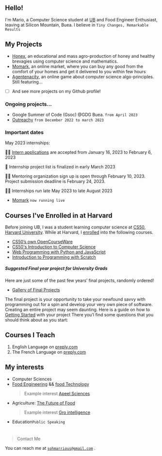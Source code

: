 ## Hello!
I'm Mario, a Computer Science student at [UB](https://ubuea.cm) and Food Engineer Enthusiast, leaving at Silicon Mountain, Buea. I believe in `Tiny Changes, Remarkable Results`

## My Projects
- [Honex](https://honex.com), an educational and mass agro-production of honey and healthy brevagies using computer science and mathematics.
- [Momark](https://momark.site), an online market, where you can buy any good from the comfort of your homes and get it delivered to you within few hours
- [Agentenacity](https://agentcalcul.com), an online game about computer science algo-principles. Still featuring...
- [ ] And see more projects on my Github profile!
###  Ongoing projects...
- Google Summer of Code (Gsoc) @GDG Buea. `from April 2023`
- [Outreachy](https://www.outreachy.org/)  `from December 2022 to march 2023`
 
### Important dates
May 2023 internships:

✍🏿 [Intern applications](https://www.outreachy.org/apply/) are accepted from January 16, 2023 to February 6, 2023

📑 Internship project list is finalized in early March 2023

🙋🏽 Mentoring organization sign up is open through February 10, 2023. Project submission deadline is February 24, 2023.

🙌🏿 Internships run late May 2023 to late August 2023


- [Momark](https://momark.site) `now running live`

## Courses I've Enrolled in at Harvard
Before joining UB, I was a student learning computer science at
[CS50, Harvard University](https://cs50.harvard.edu). While at Harvard, I [enrolled](https://submit.cs50.io/courses/) into the following courses.

- [CS50’s own OpenCourseWare](https://cs50.harvard.edu/x/2023/)
- [CS50's Introduction to Computer Science](https://cs50.harvard.edu/x/2023/notes/0/)
- [Web Programming with Python and JavaScript](https://cs50.harvard.edu/web/2020/)
- [Introduction to Programming with Scratch](https://cs50.harvard.edu/scratch/2021/)

##### Suggested Final year project for University Grads
Here are just some of the past few years’ final projects, randomly ordered!
- [Gallery of Final Projects](https://cs50.harvard.edu/x/2023/gallery/)

The final project is your opportunity to take your newfound savvy with programming out for a spin and develop your very own piece of software.
Creating an entire project may seem daunting. Here is a guide on how to [Getting Started](https://cs50.harvard.edu/x/2023/project/) with your project
There you'l find  some questions that you should think about as you start:


## Courses I Teach
1. English Language on [preply.com](https://preply.com/en/tutor/950645/?pref=MjQyODcyOA==&id=1659842056.173593)
2. The French Language on [preply.com](https://preply.com/en/tutor/950645/?pref=MjQyODcyOA==&id=1659842056.173593)

## My interests

- Computer Sciences
- [Food Engineering](https://en.wikipedia.org/wiki/Food_engineering) && [food Technology](https://en.wikipedia.org/wiki/Food_technology)
  > Example interest [Apeel Sciences](https://info.apeelsciences.com/supplier-solutions)
- Agriculture: [The Future of Food](https://axiosthefutureoffood.splashthat.com/tweet3) 
  > Example interest [Gro intelligence](https://app.gro-intelligence.com/home)
- Education`Public Speaking`

# 
  
> Contact Me

You can reach me at [`sohmarrious@gmail.com`](mailto:sohmarrious@gmail.com) 
.
